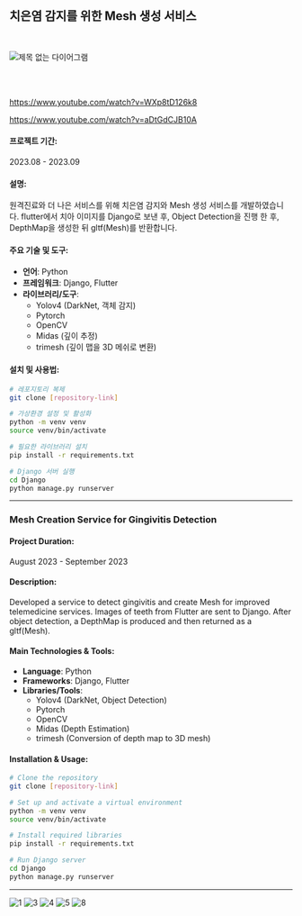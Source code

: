 ## 치은염 감지를 위한 Mesh 생성 서비스

</br>

![제목 없는 다이어그램](https://github.com/rage147-OwO/DataOnAirProject/assets/96696114/4977f093-0ff0-4a4d-9b51-cf29950a5568)

</br></br>

https://www.youtube.com/watch?v=WXp8tD126k8

https://www.youtube.com/watch?v=aDtGdCJB10A


#### 프로젝트 기간: 
2023.08 - 2023.09

#### 설명:
원격진료와 더 나은 서비스를 위해 치은염 감지와 Mesh 생성 서비스를 개발하였습니다. flutter에서 치아 이미지를 Django로 보낸 후, Object Detection을 진행 한 후, DepthMap을 생성한 뒤 gltf(Mesh)를 반환합니다.

#### 주요 기술 및 도구:
- **언어**: Python
- **프레임워크**: Django, Flutter
- **라이브러리/도구**:
  - Yolov4 (DarkNet, 객체 감지)
  - Pytorch
  - OpenCV
  - Midas (깊이 추정)
  - trimesh (깊이 맵을 3D 메쉬로 변환)

#### 설치 및 사용법:

```bash
# 레포지토리 복제
git clone [repository-link]

# 가상환경 설정 및 활성화
python -m venv venv
source venv/bin/activate

# 필요한 라이브러리 설치
pip install -r requirements.txt

# Django 서버 실행
cd Django
python manage.py runserver
```


---
### Mesh Creation Service for Gingivitis Detection


#### Project Duration: 
August 2023 - September 2023

#### Description:
Developed a service to detect gingivitis and create Mesh for improved telemedicine services. Images of teeth from Flutter are sent to Django. After object detection, a DepthMap is produced and then returned as a gltf(Mesh).

#### Main Technologies & Tools:
- **Language**: Python
- **Frameworks**: Django, Flutter
- **Libraries/Tools**:
  - Yolov4 (DarkNet, Object Detection)
  - Pytorch
  - OpenCV
  - Midas (Depth Estimation)
  - trimesh (Conversion of depth map to 3D mesh)

#### Installation & Usage:

```bash
# Clone the repository
git clone [repository-link]

# Set up and activate a virtual environment
python -m venv venv
source venv/bin/activate

# Install required libraries
pip install -r requirements.txt

# Run Django server
cd Django
python manage.py runserver
```

---
![1](https://github.com/rage147-OwO/DataOnAirProject/assets/96696114/b7ef07bb-95d6-4eb6-ab9e-2ddb89dd2aae)
![3](https://github.com/rage147-OwO/DataOnAirProject/assets/96696114/d202a3f2-f321-4631-bbda-d727c922b962)
![4](https://github.com/rage147-OwO/DataOnAirProject/assets/96696114/b4f0f7b4-7834-41ac-98b5-5755df715844)
![5](https://github.com/rage147-OwO/DataOnAirProject/assets/96696114/5f1efd21-18b0-4c1a-b3f9-bfaf4b261cbc)
![8](https://github.com/rage147-OwO/DataOnAirProject/assets/96696114/3fb9532c-e643-4dd3-9003-59337849bd7e)


